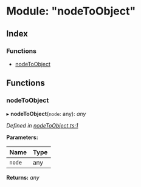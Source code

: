 
# Module: "nodeToObject"

## Index

### Functions

* [nodeToObject](_nodetoobject_.md#nodetoobject)

## Functions

###  nodeToObject

▸ **nodeToObject**(`node`: any): *any*

*Defined in [nodeToObject.ts:1](https://github.com/figma-plugin-helper-functions/figma-plugin-helpers/blob/43ca7ad/src/helpers/nodeToObject.ts#L1)*

**Parameters:**

Name | Type |
------ | ------ |
`node` | any |

**Returns:** *any*
